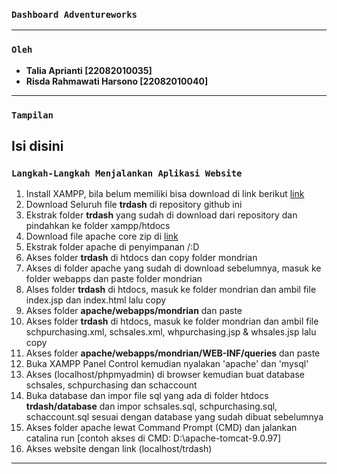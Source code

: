 ### **`Dashboard Adventureworks`**

---

### **`Oleh`**

- **Talia Aprianti          [22082010035]**
- **Risda Rahmawati Harsono [22082010040]**

---
### **`Tampilan`**

Isi disini 
---
### **`Langkah-Langkah Menjalankan Aplikasi Website`**

1. Install XAMPP, bila belum memiliki bisa download di link berikut [link](https://www.apachefriends.org/download.html)
2. Download Seluruh file **trdash** di repository github ini
3. Ekstrak folder **trdash** yang sudah di download dari repository dan pindahkan ke folder xampp/htdocs
4. Download file apache core zip di [link](https://tomcat.apache.org/download-90.cgi)
5. Ekstrak folder apache di penyimpanan /:D
6. Akses folder **trdash** di htdocs dan copy folder mondrian
7. Akses di folder apache yang sudah di download sebelumnya, masuk ke folder webapps dan paste folder mondrian
8. Alses folder **trdash** di htdocs, masuk ke folder mondrian dan ambil file index.jsp dan index.html lalu copy
9. Akses folder **apache/webapps/mondrian** dan paste
10. Akses folder **trdash** di htdocs, masuk ke folder mondrian dan ambil file schpurchasing.xml, schsales.xml, whpurchasing.jsp & whsales.jsp lalu copy
11. Akses folder **apache/webapps/mondrian/WEB-INF/queries** dan paste
12. Buka XAMPP Panel Control kemudian nyalakan 'apache' dan 'mysql'
13. Akses (localhost/phpmyadmin) di browser kemudian buat database schsales, schpurchasing dan schaccount
14. Buka database dan impor file sql yang ada di folder htdocs **trdash/database** dan impor schsales.sql, schpurchasing.sql, schaccount.sql sesuai dengan database yang sudah dibuat sebelumnya
15. Akses folder apache lewat Command Prompt (CMD) dan jalankan catalina run [contoh akses di CMD: D:\apache-tomcat-9.0.97]
16. Akses website dengan link (localhost/trdash)
---
